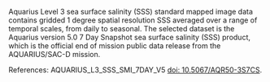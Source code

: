 Aquarius Level 3 sea surface salinity (SSS) standard mapped image data contains gridded 1 degree spatial resolution SSS averaged over a range of temporal scales, from daily to seasonal. The selected dataset is the Aquarius version 5.0 7 Day Snapshot sea surface salinity (SSS) product, which is the official end of mission public data release from the AQUARIUS/SAC-D mission.

References: AQUARIUS_L3_SSS_SMI_7DAY_V5 [doi: 10.5067/AQR50-3S7CS](https://doi.org/10.5067/AQR50-3S7CS).

